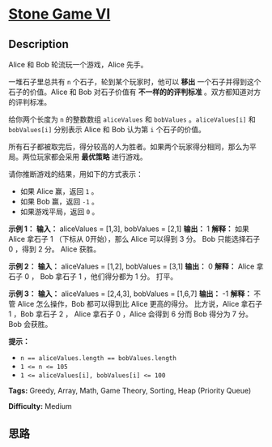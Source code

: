 # [Stone Game VI][title]

## Description

Alice 和 Bob 轮流玩一个游戏，Alice 先手。

一堆石子里总共有 `n` 个石子，轮到某个玩家时，他可以 **移出** 一个石子并得到这个石子的价值。Alice 和 Bob 对石子价值有
**不一样的的评判标准** 。双方都知道对方的评判标准。

给你两个长度为 `n` 的整数数组 `aliceValues` 和 `bobValues` 。`aliceValues[i]` 和
`bobValues[i]` 分别表示 Alice 和 Bob 认为第 `i` 个石子的价值。

所有石子都被取完后，得分较高的人为胜者。如果两个玩家得分相同，那么为平局。两位玩家都会采用 **最优策略** 进行游戏。

请你推断游戏的结果，用如下的方式表示：

  * 如果 Alice 赢，返回 `1` 。
  * 如果 Bob 赢，返回 `-1` 。
  * 如果游戏平局，返回 `0` 。

**示例 1：**
            **输入：** aliceValues = [1,3], bobValues = [2,1]    **输出：** 1    **解释：**    如果 Alice 拿石子 1 （下标从 0开始），那么 Alice 可以得到 3 分。    Bob 只能选择石子 0 ，得到 2 分。    Alice 获胜。    

**示例 2：**
            **输入：** aliceValues = [1,2], bobValues = [3,1]    **输出：** 0    **解释：**    Alice 拿石子 0 ， Bob 拿石子 1 ，他们得分都为 1 分。    打平。    

**示例 3：**
            **输入：** aliceValues = [2,4,3], bobValues = [1,6,7]    **输出：** -1    **解释：**    不管 Alice 怎么操作，Bob 都可以得到比 Alice 更高的得分。    比方说，Alice 拿石子 1 ，Bob 拿石子 2 ， Alice 拿石子 0 ，Alice 会得到 6 分而 Bob 得分为 7 分。    Bob 会获胜。    

**提示：**

  * `n == aliceValues.length == bobValues.length`
  * `1 <= n <= 105`
  * `1 <= aliceValues[i], bobValues[i] <= 100`


**Tags:** Greedy, Array, Math, Game Theory, Sorting, Heap (Priority Queue)

**Difficulty:** Medium

## 思路

[title]: https://leetcode-cn.com/problems/stone-game-vi
